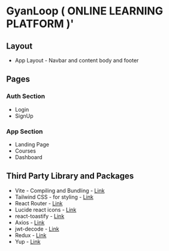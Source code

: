 # GyanLoop ( ONLINE LEARNING PLATFORM )'

## Layout

- App Layout - Navbar and content body and footer

## Pages

### Auth Section

- Login
- SignUp

### App Section

- Landing Page
- Courses
- Dashboard

## Third Party Library and Packages

- Vite - Compiling and Bundling - [Link](https://vite.dev/guide/)
- Tailwind CSS - for styling - [Link](https://tailwindcss.com/docs/installation/using-vite)
- React Router - [Link](https://reactrouter.com/start/declarative/installation)
- Lucide react icons - [Link](https://lucide.dev/guide/packages/lucide-react)
- react-toastify - [Link](https://www.npmjs.com/package/react-toastify)
- Axios - [Link](https://axios-http.com/docs/intro)
- jwt-decode - [Link](https://www.npmjs.com/package/jwt-decode)
- Redux - [Link](https://redux.js.org/tutorials/quick-start)
- Yup - [Link](https://www.npmjs.com/package/yup)
